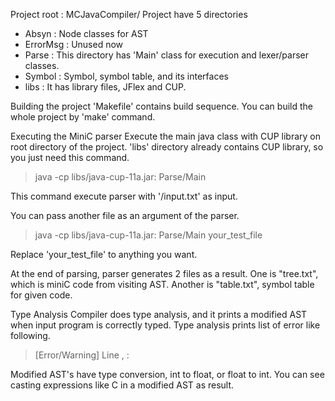Project root : MCJavaCompiler/
Project have 5 directories
 - Absyn : Node classes for AST
 - ErrorMsg : Unused now
 - Parse : This directory has 'Main' class for execution and lexer/parser classes.
 - Symbol : Symbol, symbol table, and its interfaces
 - libs : It has library files, JFlex and CUP.


Building the project
'Makefile' contains build sequence.
You can build the whole project by 'make' command.

Executing the MiniC parser
Execute the main java class with CUP library on root directory of the project. 'libs' directory already contains CUP library, so you just need this command.
> java -cp libs/java-cup-11a.jar: Parse/Main

This command execute parser with '/input.txt' as input.

You can pass another file as an argument of the parser.
> java -cp libs/java-cup-11a.jar: Parse/Main your_test_file

Replace 'your_test_file' to anything you want.

At the end of parsing, parser generates 2 files as a result.
One is "tree.txt", which is miniC code from visiting AST. Another is "table.txt", symbol table for given code.

Type Analysis
Compiler does type analysis, and it prints a modified AST when input program is correctly typed.
Type analysis prints list of error like following.

> [Error/Warning]     Line <line number>, <column number> : <description>

Modified AST's have type conversion, int to float, or float to int.
You can see casting expressions like C in a modified AST as result.
